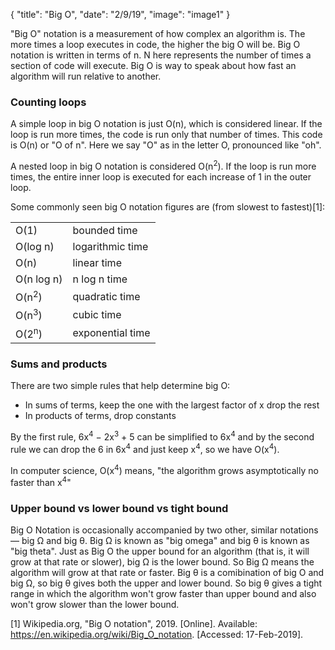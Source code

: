 {
  "title": "Big O",
  "date": "2/9/19",
  "image": "image1"
}

"Big O" notation is a measurement of how complex an algorithm is. The more times a loop executes in code, the higher the big O will be. Big O notation is written in terms of n.  N here represents the number of times a section of code will execute. Big O is way to speak about how fast an algorithm will run relative to another.

### Counting loops

A simple loop in big O notation is just O(n), which is considered linear.  If the loop is run more times, the code is run only that number of times. This code is O(n) or "O of n".  Here we say "O" as in the letter O, pronounced like "oh".

A nested loop in big O notation is considered O(n<sup>2</sup>). If the loop is run more times, the entire inner loop is executed for each increase of 1 in the outer loop.

Some commonly seen big O notation figures are (from slowest to fastest)[1]:

<table>
<tr><td>O(1)</td><td>bounded time</td></tr>
<tr><td>O(log n)</td><td>logarithmic time</td></tr>
<tr><td>O(n)</td><td>linear time</td></tr>
<tr><td>O(n log n)</td><td>n log n time</td></tr>
<tr><td>O(n<sup>2</sup>)</td><td>quadratic time</td></tr>
<tr><td>O(n<sup>3</sup>)</td><td>cubic time</td></tr>
<tr><td>O(2<sup>n</sup>)</td><td>exponential time</td></tr>
</table>

### Sums and products

There are two simple rules that help determine big O:

- In sums of terms, keep the one with the largest factor of x drop the rest
- In products of terms, drop constants

By the first rule, 6x<sup>4</sup> − 2x<sup>3</sup> + 5 can be simplified to 6x<sup>4</sup> and by the second rule we can drop the 6 in 6x<sup>4</sup> and just keep x<sup>4</sup>, so we have O(x<sup>4</sup>).

In computer science, O(x<sup>4</sup>) means, "the algorithm grows asymptotically no faster than x<sup>4</sup>"

### Upper bound vs lower bound vs tight bound

Big O Notation is occasionally accompanied by two other, similar notations&mdash; big Ω and big θ. Big Ω is known as "big omega" and big θ is known as "big theta".  Just as Big O the upper bound for an algorithm (that is, it will grow at that rate or slower), big Ω is the lower bound. So Big Ω means the algorithm will grow at that rate or faster.  Big θ is a comibination of big O and big Ω, so big θ gives both the upper and lower bound. So big θ gives a tight range in which the algorithm won't grow faster than upper bound and also won't grow slower than the lower bound.

[1] Wikipedia.org, "Big O notation", 2019. [Online]. Available: https://en.wikipedia.org/wiki/Big_O_notation. [Accessed: 17-Feb-2019].
